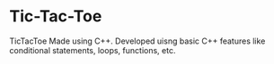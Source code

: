 # Tic-Tac-Toe
TicTacToe Made using C++.
Developed uisng basic C++ features like conditional statements, loops, functions, etc.
